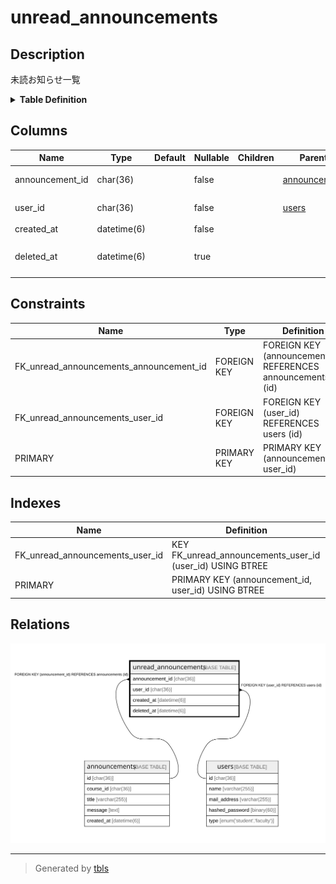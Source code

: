 # unread_announcements

## Description

未読お知らせ一覧

<details>
<summary><strong>Table Definition</strong></summary>

```sql
CREATE TABLE `unread_announcements` (
  `announcement_id` char(36) COLLATE utf8mb4_bin NOT NULL,
  `user_id` char(36) COLLATE utf8mb4_bin NOT NULL,
  `created_at` datetime(6) NOT NULL,
  `deleted_at` datetime(6) DEFAULT NULL,
  PRIMARY KEY (`announcement_id`,`user_id`),
  KEY `FK_unread_announcements_user_id` (`user_id`),
  CONSTRAINT `FK_unread_announcements_announcement_id` FOREIGN KEY (`announcement_id`) REFERENCES `announcements` (`id`),
  CONSTRAINT `FK_unread_announcements_user_id` FOREIGN KEY (`user_id`) REFERENCES `users` (`id`)
) ENGINE=InnoDB DEFAULT CHARSET=utf8mb4 COLLATE=utf8mb4_bin
```

</details>

## Columns

| Name            | Type        | Default | Nullable | Children | Parents                           | Comment                |
| --------------- | ----------- | ------- | -------- | -------- | --------------------------------- | ---------------------- |
| announcement_id | char(36)    |         | false    |          | [announcements](announcements.md) | お知らせのID                |
| user_id         | char(36)    |         | false    |          | [users](users.md)                 | 未読の学生                  |
| created_at      | datetime(6) |         | false    |          |                                   |                        |
| deleted_at      | datetime(6) |         | true     |          |                                   | 既読時のタイムスタンプ            |

## Constraints

| Name                                    | Type        | Definition                                                  |
| --------------------------------------- | ----------- | ----------------------------------------------------------- |
| FK_unread_announcements_announcement_id | FOREIGN KEY | FOREIGN KEY (announcement_id) REFERENCES announcements (id) |
| FK_unread_announcements_user_id         | FOREIGN KEY | FOREIGN KEY (user_id) REFERENCES users (id)                 |
| PRIMARY                                 | PRIMARY KEY | PRIMARY KEY (announcement_id, user_id)                      |

## Indexes

| Name                            | Definition                                                |
| ------------------------------- | --------------------------------------------------------- |
| FK_unread_announcements_user_id | KEY FK_unread_announcements_user_id (user_id) USING BTREE |
| PRIMARY                         | PRIMARY KEY (announcement_id, user_id) USING BTREE        |

## Relations

![er](unread_announcements.svg)

---

> Generated by [tbls](https://github.com/k1LoW/tbls)
